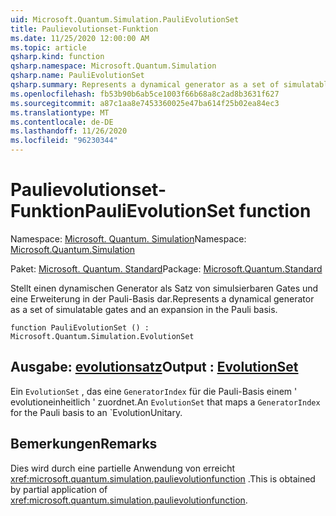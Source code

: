 ```yaml
---
uid: Microsoft.Quantum.Simulation.PauliEvolutionSet
title: Paulievolutionset-Funktion
ms.date: 11/25/2020 12:00:00 AM
ms.topic: article
qsharp.kind: function
qsharp.namespace: Microsoft.Quantum.Simulation
qsharp.name: PauliEvolutionSet
qsharp.summary: Represents a dynamical generator as a set of simulatable gates and an expansion in the Pauli basis.
ms.openlocfilehash: fb53b90b6ab5ce1003f66b68a8c2ad8b3631f627
ms.sourcegitcommit: a87c1aa8e7453360025e47ba614f25b02ea84ec3
ms.translationtype: MT
ms.contentlocale: de-DE
ms.lasthandoff: 11/26/2020
ms.locfileid: "96230344"
---
```

# <a name="paulievolutionset-function"></a><span data-ttu-id="2c06c-102">Paulievolutionset-Funktion</span><span class="sxs-lookup"><span data-stu-id="2c06c-102">PauliEvolutionSet function</span></span>

<span data-ttu-id="2c06c-103">Namespace: [Microsoft. Quantum. Simulation](xref:Microsoft.Quantum.Simulation)</span><span class="sxs-lookup"><span data-stu-id="2c06c-103">Namespace: [Microsoft.Quantum.Simulation](xref:Microsoft.Quantum.Simulation)</span></span>

<span data-ttu-id="2c06c-104">Paket: [Microsoft. Quantum. Standard](https://nuget.org/packages/Microsoft.Quantum.Standard)</span><span class="sxs-lookup"><span data-stu-id="2c06c-104">Package: [Microsoft.Quantum.Standard](https://nuget.org/packages/Microsoft.Quantum.Standard)</span></span>


<span data-ttu-id="2c06c-105">Stellt einen dynamischen Generator als Satz von simulsierbaren Gates und eine Erweiterung in der Pauli-Basis dar.</span><span class="sxs-lookup"><span data-stu-id="2c06c-105">Represents a dynamical generator as a set of simulatable gates and an expansion in the Pauli basis.</span></span>

```qsharp
function PauliEvolutionSet () : Microsoft.Quantum.Simulation.EvolutionSet
```


## <a name="output--evolutionset"></a><span data-ttu-id="2c06c-106">Ausgabe: [evolutionsatz](xref:Microsoft.Quantum.Simulation.EvolutionSet)</span><span class="sxs-lookup"><span data-stu-id="2c06c-106">Output : [EvolutionSet](xref:Microsoft.Quantum.Simulation.EvolutionSet)</span></span>

<span data-ttu-id="2c06c-107">Ein `EvolutionSet` , das eine `GeneratorIndex` für die Pauli-Basis einem ' evolutioneinheitlich ' zuordnet.</span><span class="sxs-lookup"><span data-stu-id="2c06c-107">An `EvolutionSet` that maps a `GeneratorIndex` for the Pauli basis to an \`EvolutionUnitary.</span></span>

## <a name="remarks"></a><span data-ttu-id="2c06c-108">Bemerkungen</span><span class="sxs-lookup"><span data-stu-id="2c06c-108">Remarks</span></span>

<span data-ttu-id="2c06c-109">Dies wird durch eine partielle Anwendung von erreicht <xref:microsoft.quantum.simulation.paulievolutionfunction> .</span><span class="sxs-lookup"><span data-stu-id="2c06c-109">This is obtained by partial application of <xref:microsoft.quantum.simulation.paulievolutionfunction>.</span></span>